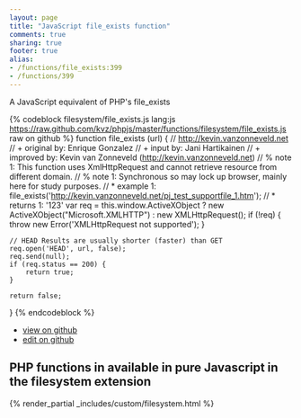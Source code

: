 ```yaml
---
layout: page
title: "JavaScript file_exists function"
comments: true
sharing: true
footer: true
alias:
- /functions/file_exists:399
- /functions/399
---
```

<!-- Generated by Rakefile:build -->
A JavaScript equivalent of PHP's file_exists

{% codeblock filesystem/file_exists.js lang:js https://raw.github.com/kvz/phpjs/master/functions/filesystem/file_exists.js raw on github %}
function file_exists (url) {
    // http://kevin.vanzonneveld.net
    // +   original by: Enrique Gonzalez
    // +      input by: Jani Hartikainen
    // +   improved by: Kevin van Zonneveld (http://kevin.vanzonneveld.net)
    // %        note 1: This function uses XmlHttpRequest and cannot retrieve resource from different domain.
    // %        note 1: Synchronous so may lock up browser, mainly here for study purposes. 
    // *     example 1: file_exists('http://kevin.vanzonneveld.net/pj_test_supportfile_1.htm');
    // *     returns 1: '123'
    var req = this.window.ActiveXObject ? new ActiveXObject("Microsoft.XMLHTTP") : new XMLHttpRequest();
    if (!req) {
        throw new Error('XMLHttpRequest not supported');
    }

    // HEAD Results are usually shorter (faster) than GET
    req.open('HEAD', url, false);
    req.send(null);
    if (req.status == 200) {
        return true;
    }

    return false;
}
{% endcodeblock %}

 - [view on github](https://github.com/kvz/phpjs/blob/master/functions/filesystem/file_exists.js)
 - [edit on github](https://github.com/kvz/phpjs/edit/master/functions/filesystem/file_exists.js)

## PHP functions in available in pure Javascript in the filesystem extension
{% render_partial _includes/custom/filesystem.html %}
